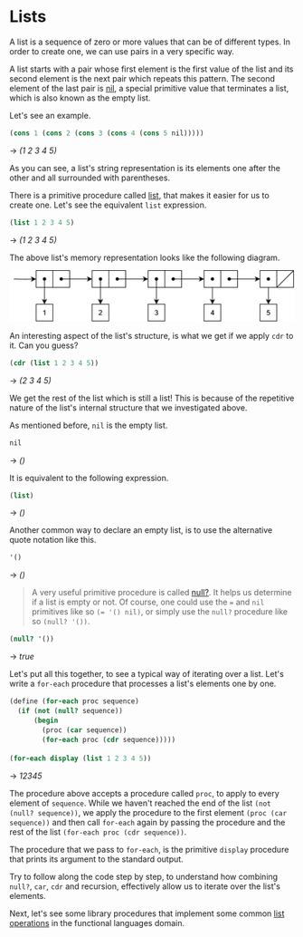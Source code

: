 ﻿# Lists
A list is a sequence of zero or more values that can be of different types.
In order to create one, we can use pairs in a very specific way.

A list starts with a pair whose first element is the first value of the list and its second element
is the next pair which repeats this pattern. The second element of the last pair is [nil](../primitives/nil.md),
a special primitive value that terminates a list, which is also known as the empty list.

Let's see an example.

```scheme
(cons 1 (cons 2 (cons 3 (cons 4 (cons 5 nil)))))
```
-> *(1 2 3 4 5)*

As you can see, a list's string representation is its elements one after the other and all
surrounded with parentheses.

There is a primitive procedure called [list](../primitives/list.md), that makes it easier for us to create one.
Let's see the equivalent `list` expression.

```scheme
(list 1 2 3 4 5)
```
-> *(1 2 3 4 5)*

The above list's memory representation looks like the following diagram.

![list](img/list.png)

An interesting aspect of the list's structure, is what we get if we apply `cdr` to it. Can you guess?

```scheme
(cdr (list 1 2 3 4 5))
```
-> *(2 3 4 5)*

We get the rest of the list which is still a list! This is because of the repetitive nature of the list's
internal structure that we investigated above.

As mentioned before, `nil` is the empty list.

```scheme
nil
```
-> *()*

It is equivalent to the following expression.

```scheme
(list)
```
-> *()*

Another common way to declare an empty list, is to use the alternative quote notation like this.

```scheme
'()
```
-> *()*

> A very useful primitive procedure is called [null?](../primitives/is-null.md). It helps us determine if a list is empty or not.
Of course, one could use the `=` and `nil` primitives like so `(= '() nil)`, or simply use the
`null?` procedure like so `(null? '())`.

```scheme
(null? '())
```
-> *true*

Let's put all this together, to see a typical way of iterating over a list.
Let's write a `for-each` procedure that processes a list's elements
one by one.

```scheme
(define (for-each proc sequence)
  (if (not (null? sequence))
      (begin 
        (proc (car sequence))
        (for-each proc (cdr sequence)))))

(for-each display (list 1 2 3 4 5))
```
-> *12345*

The procedure above accepts a procedure called `proc`, to apply to every element of `sequence`.
While we haven't reached the end of the list `(not (null? sequence))`, we apply the procedure to the
first element `(proc (car sequence))` and then call `for-each` again by passing the procedure and the rest of the list
`(for-each proc (cdr sequence))`.

The procedure that we pass to `for-each`, is the primitive
`display` procedure that prints its argument to the standard output.

Try to follow along the code step by step, to understand how combining `null?`, `car`, `cdr` and
recursion, effectively allow us to iterate over the list's elements.

Next, let's see some library procedures that implement some common [list operations](list-operations.md)
in the functional languages domain.
